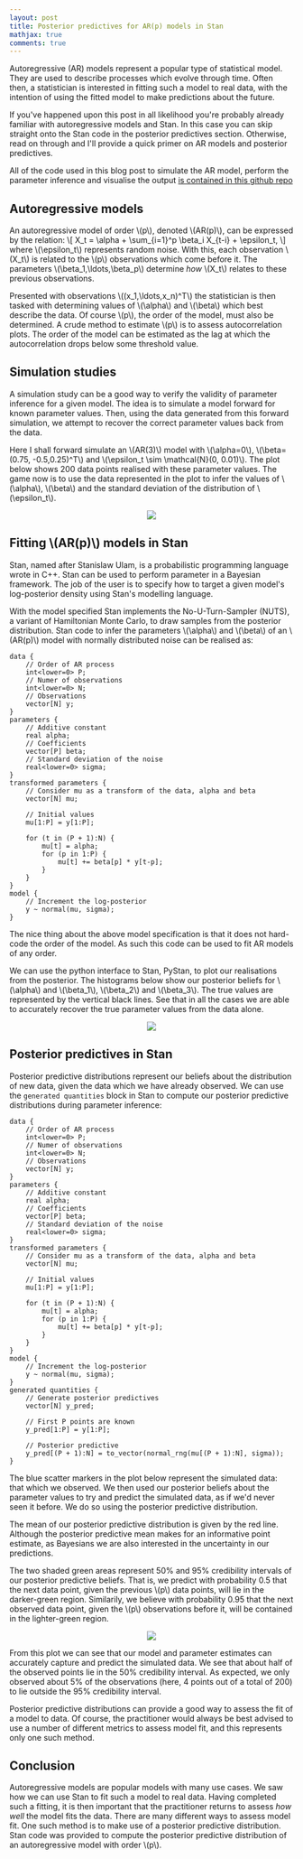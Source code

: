 ```yaml
---
layout: post
title: Posterior predictives for AR(p) models in Stan
mathjax: true
comments: true
---
```


Autoregressive (AR) models represent a popular type of statistical model. They are used to
describe processes which evolve through time. Often then, a statistician is interested in
fitting such a model to real data, with the intention of using the fitted model to make
predictions about the future.

If you've happened upon this post in all likelihood you're probably already familiar with
autoregressive models and Stan. In this case you can skip straight onto the Stan code in
the posterior predictives section. Otherwise, read on through and I'll provide a quick
primer on AR models and posterior predictives.

All of the code used in this blog post to simulate the AR model, perform the parameter
inference and visualise the output [is contained in this github
repo](https://github.com/jwalton3141/stan_AR_predictives)

## Autoregressive models

An autoregressive model of order \\(p\\), denoted \\(AR(p)\\), can be expressed by the
relation:
\\[
    X_t = \alpha + \sum_{i=1}^p \beta_i X_{t-i} + \epsilon_t,
\\]
where \\(\epsilon_t\\) represents random noise. With this, each observation \\(X_t\\) is
related to the \\(p\\) observations which come before it. The parameters
\\(\beta_1,\ldots,\beta_p\\) determine *how* \\(X_t\\) relates to these previous
observations.

Presented with observations \\((x_1,\ldots,x_n)^T\\) the statistician is then tasked with
determining values of \\(\alpha\\) and \\(\beta\\) which best describe the data. Of course
\\(p\\), the order of the model, must also be determined. A crude method to estimate
\\(p\\) is to assess autocorrelation plots. The order of the model can be estimated as the
lag at which the autocorrelation drops below some threshold value.

## Simulation studies

A simulation study can be a good way to verify the validity of parameter inference for
a given model. The idea is to simulate a model forward for known parameter values. Then,
using the data generated from this forward simulation, we attempt to recover the correct
parameter values back from the data.

Here I shall forward simulate an \\(AR(3)\\) model with \\(\alpha=0\\), \\(\beta=(0.75,
-0.5,0.25)^T\\) and \\(\epsilon_t \sim \mathcal{N}(0, 0.01)\\). The plot below shows 200
data points realised with these parameter values. The game now is to use the data
represented in the plot to infer the values of \\(\alpha\\), \\(\beta\\) and the standard
deviation of the distribution of \\(\epsilon_t\\).

<p align="center">
  <img src="/assets/posts/stan/AR3.png">
</p>

## Fitting \\(AR(p)\\) models in Stan

Stan, named after Stanislaw Ulam, is a probabilistic programming language wrote in C++.
Stan can be used to perform parameter in a Bayesian framework. The job of the user is to
specify how to target a given model's log-posterior density using Stan's modelling
language.

With the model specified Stan implements the No-U-Turn-Sampler (NUTS), a variant of
Hamiltonian Monte Carlo, to draw samples from the posterior distribution. Stan code to
infer the parameters \\(\alpha\\) and \\(\beta\\) of an \\(AR(p)\\) model with normally
distributed noise can be realised as:
```
data {
    // Order of AR process
    int<lower=0> P;
    // Numer of observations
    int<lower=0> N;
    // Observations
    vector[N] y;
}
parameters {
    // Additive constant
    real alpha;                       
    // Coefficients
    vector[P] beta;
    // Standard deviation of the noise
    real<lower=0> sigma;              
}
transformed parameters {
    // Consider mu as a transform of the data, alpha and beta
    vector[N] mu;

    // Initial values
    mu[1:P] = y[1:P];

    for (t in (P + 1):N) {
        mu[t] = alpha;
        for (p in 1:P) {
            mu[t] += beta[p] * y[t-p];
        }
    }
}
model {
    // Increment the log-posterior
    y ~ normal(mu, sigma);
}
```
The nice thing about the above model specification is that it does not hard-code the order
of the model. As such this code can be used to fit AR models of any order.

We can use the python interface to Stan, PyStan, to plot our realisations from the
posterior.  The histograms below show our posterior beliefs for \\(\alpha\\) and
\\(\beta_1\\), \\(\beta_2\\) and \\(\beta_3\\). The true values are represented by the
vertical black lines. See that in all the cases we are able to accurately recover the true
parameter values from the data alone.

<p align="center">
  <img src="/assets/posts/stan/AR3_hist_multi.png">
</p>

## Posterior predictives in Stan

Posterior predictive distributions represent our beliefs about the distribution of new
data, given the data which we have already observed. We can use the ```generated
quantities``` block in Stan to compute our posterior predictive distributions during
parameter inference:
```
data {
    // Order of AR process
    int<lower=0> P;
    // Numer of observations
    int<lower=0> N;
    // Observations
    vector[N] y;
}
parameters {
    // Additive constant
    real alpha;                       
    // Coefficients
    vector[P] beta;
    // Standard deviation of the noise
    real<lower=0> sigma;              
}
transformed parameters {
    // Consider mu as a transform of the data, alpha and beta
    vector[N] mu;

    // Initial values
    mu[1:P] = y[1:P];

    for (t in (P + 1):N) {
        mu[t] = alpha;
        for (p in 1:P) {
            mu[t] += beta[p] * y[t-p];
        }
    }
}
model {
    // Increment the log-posterior
    y ~ normal(mu, sigma);
}
generated quantities {
    // Generate posterior predictives
    vector[N] y_pred;

    // First P points are known
    y_pred[1:P] = y[1:P];

    // Posterior predictive
    y_pred[(P + 1):N] = to_vector(normal_rng(mu[(P + 1):N], sigma));
}
```

The blue scatter markers in the plot below represent the simulated data: that which we
observed. We then used our posterior beliefs about the parameter values to try and predict the
simulated data, as if we'd never seen it before. We do so using the posterior predictive
distribution.

The mean of our posterior predictive distribution is given by the red line.  Although the
posterior predictive mean makes for an informative point estimate, as Bayesians we are
also interested in the uncertainty in our predictions.

The two shaded green areas represent 50% and 95% credibility intervals of our posterior
predictive beliefs. That is, we predict with probability 0.5 that the next data point,
given the previous \\(p\\) data points, will lie in the darker-green region. Similarily,
we believe with probability 0.95 that the next observed data point, given the \\(p\\)
observations before it, will be contained in the lighter-green region.

<p align="center">
  <img src="/assets/posts/stan/AR3_predictives.png">
</p>

From this plot we can see that our model and parameter estimates can accurately capture
and predict the simulated data. We see that about half of the observed points lie in the
50% credibility interval. As expected, we only observed about 5% of the observations
(here, 4 points out of a total of 200) to lie outside the 95% credibility interval.

Posterior predictive distributions can provide a good way to assess the fit of a model to
data. Of course, the practitioner would always be best advised to use a number of
different metrics to assess model fit, and this represents only one such method.

## Conclusion

Autoregressive models are popular models with many use cases. We saw how we can use Stan
to fit such a model to real data. Having completed such a fitting, it is then important
that the practitioner returns to assess *how well* the model fits the data. There are many
different ways to assess model fit. One such method is to make use of a posterior
predictive distribution. Stan code was provided to compute the posterior predictive
distribution of an autoregressive model with order \\(p\\).


